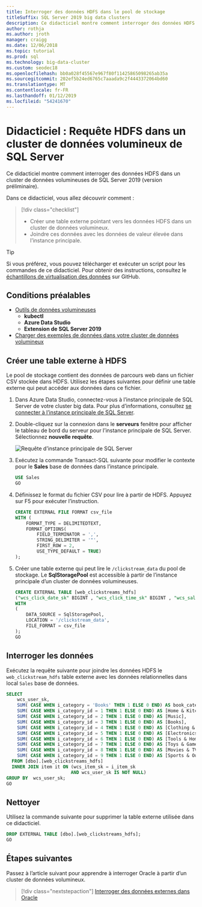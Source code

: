 ```yaml
---
title: Interroger des données HDFS dans le pool de stockage
titleSuffix: SQL Server 2019 big data clusters
description: Ce didacticiel montre comment interroger des données HDFS dans un cluster de données volumineuses de SQL Server 2019 (version préliminaire). Vous créez une table externe sur les données dans le pool de stockage et puis exécutez une requête.
author: rothja
ms.author: jroth
manager: craigg
ms.date: 12/06/2018
ms.topic: tutorial
ms.prod: sql
ms.technology: big-data-cluster
ms.custom: seodec18
ms.openlocfilehash: bb0a028f45567e967f80f11425865098265ab35a
ms.sourcegitcommit: 202ef5b24ed6765c7aaada9c2f4443372064bd60
ms.translationtype: MT
ms.contentlocale: fr-FR
ms.lasthandoff: 01/12/2019
ms.locfileid: "54241670"
---
```

# <a name="tutorial-query-hdfs-in-a-sql-server-big-data-cluster"></a>Didacticiel : Requête HDFS dans un cluster de données volumineux de SQL Server

Ce didacticiel montre comment interroger des données HDFS dans un cluster de données volumineuses de SQL Server 2019 (version préliminaire).

Dans ce didacticiel, vous allez découvrir comment :

> [!div class="checklist"]
> * Créer une table externe pointant vers les données HDFS dans un cluster de données volumineux.
> * Joindre ces données avec les données de valeur élevée dans l’instance principale.

> [!TIP]
> Si vous préférez, vous pouvez télécharger et exécuter un script pour les commandes de ce didacticiel. Pour obtenir des instructions, consultez le [échantillons de virtualisation des données](https://github.com/Microsoft/sql-server-samples/tree/master/samples/features/sql-big-data-cluster/data-virtualization) sur GitHub.

## <a id="prereqs"></a> Conditions préalables

- [Outils de données volumineuses](deploy-big-data-tools.md)
   - **kubectl**
   - **Azure Data Studio**
   - **Extension de SQL Server 2019**
- [Charger des exemples de données dans votre cluster de données volumineux](tutorial-load-sample-data.md)

## <a name="create-an-external-table-to-hdfs"></a>Créer une table externe à HDFS

Le pool de stockage contient des données de parcours web dans un fichier CSV stockée dans HDFS. Utilisez les étapes suivantes pour définir une table externe qui peut accéder aux données dans ce fichier.

1. Dans Azure Data Studio, connectez-vous à l’instance principale de SQL Server de votre cluster big data. Pour plus d’informations, consultez [se connecter à l’instance principale de SQL Server](connect-to-big-data-cluster.md#master).

2. Double-cliquez sur la connexion dans le **serveurs** fenêtre pour afficher le tableau de bord du serveur pour l’instance principale de SQL Server. Sélectionnez **nouvelle requête**.

   ![Requête d’instance principale de SQL Server](./media/tutorial-query-hdfs-storage-pool/sql-server-master-instance-query.png)

3. Exécutez la commande Transact-SQL suivante pour modifier le contexte pour le **Sales** base de données dans l’instance principale.

   ```sql
   USE Sales
   GO
   ```

4. Définissez le format du fichier CSV pour lire à partir de HDFS. Appuyez sur F5 pour exécuter l’instruction.

   ```sql
   CREATE EXTERNAL FILE FORMAT csv_file
   WITH (
       FORMAT_TYPE = DELIMITEDTEXT,
       FORMAT_OPTIONS(
           FIELD_TERMINATOR = ',',
           STRING_DELIMITER = '"',
           FIRST_ROW = 2,
           USE_TYPE_DEFAULT = TRUE)
   );
   ```

5. Créer une table externe qui peut lire le `/clickstream_data` du pool de stockage. Le **SqlStoragePool** est accessible à partir de l’instance principale d’un cluster de données volumineuses.

   ```sql
   CREATE EXTERNAL TABLE [web_clickstreams_hdfs]
   ("wcs_click_date_sk" BIGINT , "wcs_click_time_sk" BIGINT , "wcs_sales_sk" BIGINT , "wcs_item_sk" BIGINT , "wcs_web_page_sk" BIGINT , "wcs_user_sk" BIGINT)
   WITH
   (
       DATA_SOURCE = SqlStoragePool,
       LOCATION = '/clickstream_data',
       FILE_FORMAT = csv_file
   );
   GO
   ```

## <a name="query-the-data"></a>Interroger les données

Exécutez la requête suivante pour joindre les données HDFS le `web_clickstream_hdfs` table externe avec les données relationnelles dans local `Sales` base de données.

```sql
SELECT  
    wcs_user_sk,
    SUM( CASE WHEN i_category = 'Books' THEN 1 ELSE 0 END) AS book_category_clicks,
    SUM( CASE WHEN i_category_id = 1 THEN 1 ELSE 0 END) AS [Home & Kitchen],
    SUM( CASE WHEN i_category_id = 2 THEN 1 ELSE 0 END) AS [Music],
    SUM( CASE WHEN i_category_id = 3 THEN 1 ELSE 0 END) AS [Books],
    SUM( CASE WHEN i_category_id = 4 THEN 1 ELSE 0 END) AS [Clothing & Accessories],
    SUM( CASE WHEN i_category_id = 5 THEN 1 ELSE 0 END) AS [Electronics],
    SUM( CASE WHEN i_category_id = 6 THEN 1 ELSE 0 END) AS [Tools & Home Improvement],
    SUM( CASE WHEN i_category_id = 7 THEN 1 ELSE 0 END) AS [Toys & Games],
    SUM( CASE WHEN i_category_id = 8 THEN 1 ELSE 0 END) AS [Movies & TV],
    SUM( CASE WHEN i_category_id = 9 THEN 1 ELSE 0 END) AS [Sports & Outdoors]
  FROM [dbo].[web_clickstreams_hdfs]
  INNER JOIN item it ON (wcs_item_sk = i_item_sk
                        AND wcs_user_sk IS NOT NULL)
GROUP BY  wcs_user_sk;
GO
```

## <a name="clean-up"></a>Nettoyer

Utilisez la commande suivante pour supprimer la table externe utilisée dans ce didacticiel.

```sql
DROP EXTERNAL TABLE [dbo].[web_clickstreams_hdfs];
GO
```

## <a name="next-steps"></a>Étapes suivantes

Passez à l’article suivant pour apprendre à interroger Oracle à partir d’un cluster de données volumineux.
> [!div class="nextstepaction"]
> [Interroger des données externes dans Oracle](tutorial-query-oracle.md)
